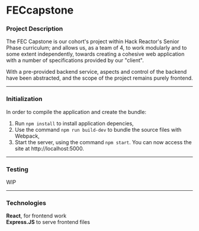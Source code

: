 # FECcapstone

### Project Description
The FEC Capstone is our cohort's project within Hack Reactor's Senior Phase curriculum; and allows us, as a team of 4, to work modularly and to some extent independently, towards creating a cohesive web application with a number of specifications provided by our "client".

With a pre-provided backend service, aspects and control of the backend have been abstracted, and the scope of the project remains purely frontend.
____________
### Initialization

In order to compile the application and create the bundle:
1. Run `npm install` to install application depencies,
2. Use the command `npm run build-dev` to bundle the source files with Webpack,
3. Start the server, using the command `npm start`. You can now access the site at http://localhost:5000.
__________
### Testing
WIP
__________
### Technologies
**React**, for frontend work\
**Express.JS** to serve frontend files
